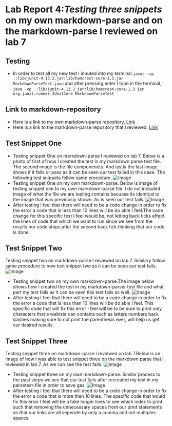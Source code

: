 # Lab Report 4:*Testing three snippets* on my own markdown-parse and on the markdown-parse I reviewed on lab 7
## Testing 
* In order to test all my new test I inputed into
my terminal `javac -cp .:lib/junit-4.13.2.jar:lib/hamcrest-core-1.3.jar MarkdownParseTest.java` and after pressing enter I type in the terminal, 
`java -cp .:lib/junit-4.13.2.jar:lib/hamcrest-core-1.3.jar org.junit.runner.JUnitCore MarkdownParseTest`
## Link to markdown-repository
* Here is a link to my own markdown-parse repository, [Link](https://github.com/mtonsing/markdown-parser)
* Here is a link to the markdown-parse repository that I reviewed, [Link](https://github.com/thanhnhanlam/markdown-parser) 
## Test Snippet One
* Testing snippet One on markdown-parse I reviewed on lab 7. Below is a photo of first of how I created the test in my markdown parse test file. The second image is the file componenets. And lastly the last image shows if it fails or pass as it can be seen our test failed in this case. The following test snippets follow same procedure.
![Image](photopart1.png)
* Testing snippet One on my own markdown-parse.
Below is image of testing snippet one to my own markdown-parse file. I do not included image of what the file we are testing contains becuase its identical to the image that was previously shown. As is seen our test fails. 
![Image](a.png)
* After testing I feel that there will need to be a code change in order to fix the error a code that is less than 10 lines will be do able I feel.The code change for this specific test I feel would be, not letting back ticks effect the lines of code that which we want to run since we see from the results our code stops after the second back tick thinking that our code is done. 
## Test Snippet Two
Testing snippet two on markdown-parse I reviewed on lab 7. Similary follow same procedure to now test snippet two as it can be seen our test fails. 
![Image](photopart2.png)
* Testing snippet two on my own markdown-parse.The image below shows how I created the test in my markdown-parser test file and what part my test fails as it can be seen this test fails as well.
![Image](b.png)
* After testing I feel that there will need to be a code change in order to fix the error a code that is less than 10 lines will be do able I feel. This specific code that will fix this error I feel will be to be sure to print only characters that a webiste can contains such as letters numbers back slashes making sure to not print the parenthesis ever, will help us get our desired results. 
## Test Snippet Three
Testing snippet three on markdown-parse I reviewed on lab 7.Below is an image of how i was able to test snippet three on the markdown parse that i reviewed in lab 7. As we can see the test fails. 
![Image](photopart3.png)
* Testing snippet three on my own markdown-parse.
Similar process to the past steps we see that our test fails after recreated my test in my parsetest-file in order to save gas. 
![Image](c.png)
* After testing I feel that there will need to be a code change in order to fix the error a code that is more than 10 lines. The specific code that would fix this error I feel will be a take longer lines to see which index to print such that removing the unnecessary spaces from our print statements so that our links are all seperate by only a comma and not multiples spaces. 